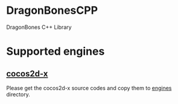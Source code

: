 DragonBonesCPP
==============

DragonBones C++ Library

# Supported engines

## [cocos2d-x][1]

Please get the cocos2d-x source codes and copy them to [engines](engines/) directory.

[1]: http://cocos2d-x.org
